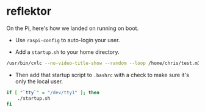 # reflektor

On the Pi, here's how we landed on running on boot.

* Use `raspi-config` to auto-login your user.

* Add a `startup.sh` to your home directory.

```bash
/usr/bin/cvlc --no-video-title-show --random --loop /home/chris/test.m3u &
```

* Then add that startup script to `.bashrc` with a check to make sure it's only the local user.

```bash
if [ "`tty`" = "/dev/tty1" ]; then
    ./startup.sh
fi
```
